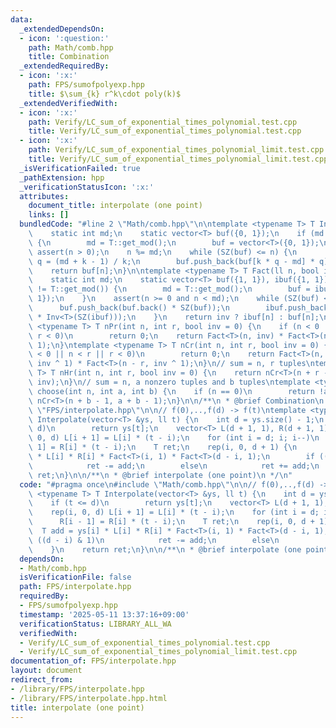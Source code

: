 ```yaml
---
data:
  _extendedDependsOn:
  - icon: ':question:'
    path: Math/comb.hpp
    title: Combination
  _extendedRequiredBy:
  - icon: ':x:'
    path: FPS/sumofpolyexp.hpp
    title: $\sum_{k} r^k\cdot poly(k)$
  _extendedVerifiedWith:
  - icon: ':x:'
    path: Verify/LC_sum_of_exponential_times_polynomial.test.cpp
    title: Verify/LC_sum_of_exponential_times_polynomial.test.cpp
  - icon: ':x:'
    path: Verify/LC_sum_of_exponential_times_polynomial_limit.test.cpp
    title: Verify/LC_sum_of_exponential_times_polynomial_limit.test.cpp
  _isVerificationFailed: true
  _pathExtension: hpp
  _verificationStatusIcon: ':x:'
  attributes:
    document_title: interpolate (one point)
    links: []
  bundledCode: "#line 2 \"Math/comb.hpp\"\n\ntemplate <typename T> T Inv(ll n) {\n\
    \    static int md;\n    static vector<T> buf({0, 1});\n    if (md != T::get_mod())\
    \ {\n        md = T::get_mod();\n        buf = vector<T>({0, 1});\n    }\n   \
    \ assert(n > 0);\n    n %= md;\n    while (SZ(buf) <= n) {\n        int k = SZ(buf),\
    \ q = (md + k - 1) / k;\n        buf.push_back(buf[k * q - md] * q);\n    }\n\
    \    return buf[n];\n}\n\ntemplate <typename T> T Fact(ll n, bool inv = 0) {\n\
    \    static int md;\n    static vector<T> buf({1, 1}), ibuf({1, 1});\n    if (md\
    \ != T::get_mod()) {\n        md = T::get_mod();\n        buf = ibuf = vector<T>({1,\
    \ 1});\n    }\n    assert(n >= 0 and n < md);\n    while (SZ(buf) <= n) {\n  \
    \      buf.push_back(buf.back() * SZ(buf));\n        ibuf.push_back(ibuf.back()\
    \ * Inv<T>(SZ(ibuf)));\n    }\n    return inv ? ibuf[n] : buf[n];\n}\n\ntemplate\
    \ <typename T> T nPr(int n, int r, bool inv = 0) {\n    if (n < 0 || n < r ||\
    \ r < 0)\n        return 0;\n    return Fact<T>(n, inv) * Fact<T>(n - r, inv ^\
    \ 1);\n}\ntemplate <typename T> T nCr(int n, int r, bool inv = 0) {\n    if (n\
    \ < 0 || n < r || r < 0)\n        return 0;\n    return Fact<T>(n, inv) * Fact<T>(r,\
    \ inv ^ 1) * Fact<T>(n - r, inv ^ 1);\n}\n// sum = n, r tuples\ntemplate <typename\
    \ T> T nHr(int n, int r, bool inv = 0) {\n    return nCr<T>(n + r - 1, r - 1,\
    \ inv);\n}\n// sum = n, a nonzero tuples and b tuples\ntemplate <typename T> T\
    \ choose(int n, int a, int b) {\n    if (n == 0)\n        return !a;\n    return\
    \ nCr<T>(n + b - 1, a + b - 1);\n}\n\n/**\n * @brief Combination\n */\n#line 3\
    \ \"FPS/interpolate.hpp\"\n\n// f(0),..,f(d) -> f(t)\ntemplate <typename T> T\
    \ Interpolate(vector<T> &ys, ll t) {\n    int d = ys.size() - 1;\n    if (t <=\
    \ d)\n        return ys[t];\n    vector<T> L(d + 1, 1), R(d + 1, 1);\n    rep(i,\
    \ 0, d) L[i + 1] = L[i] * (t - i);\n    for (int i = d; i; i--)\n        R[i -\
    \ 1] = R[i] * (t - i);\n    T ret;\n    rep(i, 0, d + 1) {\n        T add = ys[i]\
    \ * L[i] * R[i] * Fact<T>(i, 1) * Fact<T>(d - i, 1);\n        if ((d - i) & 1)\n\
    \            ret -= add;\n        else\n            ret += add;\n    }\n    return\
    \ ret;\n}\n\n/**\n * @brief interpolate (one point)\n */\n"
  code: "#pragma once\n#include \"Math/comb.hpp\"\n\n// f(0),..,f(d) -> f(t)\ntemplate\
    \ <typename T> T Interpolate(vector<T> &ys, ll t) {\n    int d = ys.size() - 1;\n\
    \    if (t <= d)\n        return ys[t];\n    vector<T> L(d + 1, 1), R(d + 1, 1);\n\
    \    rep(i, 0, d) L[i + 1] = L[i] * (t - i);\n    for (int i = d; i; i--)\n  \
    \      R[i - 1] = R[i] * (t - i);\n    T ret;\n    rep(i, 0, d + 1) {\n      \
    \  T add = ys[i] * L[i] * R[i] * Fact<T>(i, 1) * Fact<T>(d - i, 1);\n        if\
    \ ((d - i) & 1)\n            ret -= add;\n        else\n            ret += add;\n\
    \    }\n    return ret;\n}\n\n/**\n * @brief interpolate (one point)\n */"
  dependsOn:
  - Math/comb.hpp
  isVerificationFile: false
  path: FPS/interpolate.hpp
  requiredBy:
  - FPS/sumofpolyexp.hpp
  timestamp: '2025-05-11 13:37:16+09:00'
  verificationStatus: LIBRARY_ALL_WA
  verifiedWith:
  - Verify/LC_sum_of_exponential_times_polynomial.test.cpp
  - Verify/LC_sum_of_exponential_times_polynomial_limit.test.cpp
documentation_of: FPS/interpolate.hpp
layout: document
redirect_from:
- /library/FPS/interpolate.hpp
- /library/FPS/interpolate.hpp.html
title: interpolate (one point)
---
```

